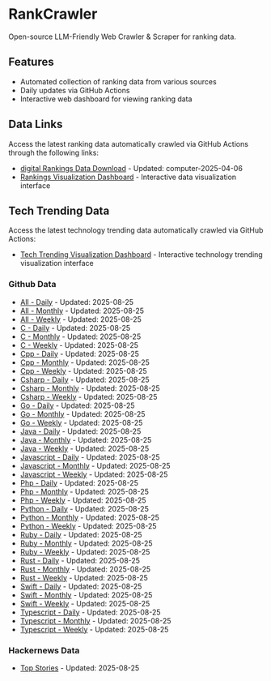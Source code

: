 # RankCrawler

Open-source LLM-Friendly Web Crawler & Scraper for ranking data.

## Features

* Automated collection of ranking data from various sources
* Daily updates via GitHub Actions
* Interactive web dashboard for viewing ranking data


## Data Links

Access the latest ranking data automatically crawled via GitHub Actions through the following links:

* [digital Rankings Data Download](https://github.com/chenjy16/RankCrawler/blob/main/data/1688/digital_computer_2025-04-06.json) - Updated: computer-2025-04-06
* [Rankings Visualization Dashboard](https://chenjy16.github.io/RankCrawler/1688_rankings.html) - Interactive data visualization interface




## Tech Trending Data

Access the latest technology trending data automatically crawled via GitHub Actions:

* [Tech Trending Visualization Dashboard](https://chenjy16.github.io/RankCrawler/tech_trending.html) - Interactive technology trending visualization interface

### Github Data

* [All - Daily](https://github.com/chenjy16/RankCrawler/blob/main/data/github/github_all_daily_2025-08-25.json) - Updated: 2025-08-25
* [All - Monthly](https://github.com/chenjy16/RankCrawler/blob/main/data/github/github_all_monthly_2025-08-25.json) - Updated: 2025-08-25
* [All - Weekly](https://github.com/chenjy16/RankCrawler/blob/main/data/github/github_all_weekly_2025-08-25.json) - Updated: 2025-08-25
* [C - Daily](https://github.com/chenjy16/RankCrawler/blob/main/data/github/github_c_daily_2025-08-25.json) - Updated: 2025-08-25
* [C - Monthly](https://github.com/chenjy16/RankCrawler/blob/main/data/github/github_c_monthly_2025-08-25.json) - Updated: 2025-08-25
* [C - Weekly](https://github.com/chenjy16/RankCrawler/blob/main/data/github/github_c_weekly_2025-08-25.json) - Updated: 2025-08-25
* [Cpp - Daily](https://github.com/chenjy16/RankCrawler/blob/main/data/github/github_cpp_daily_2025-08-25.json) - Updated: 2025-08-25
* [Cpp - Monthly](https://github.com/chenjy16/RankCrawler/blob/main/data/github/github_cpp_monthly_2025-08-25.json) - Updated: 2025-08-25
* [Cpp - Weekly](https://github.com/chenjy16/RankCrawler/blob/main/data/github/github_cpp_weekly_2025-08-25.json) - Updated: 2025-08-25
* [Csharp - Daily](https://github.com/chenjy16/RankCrawler/blob/main/data/github/github_csharp_daily_2025-08-25.json) - Updated: 2025-08-25
* [Csharp - Monthly](https://github.com/chenjy16/RankCrawler/blob/main/data/github/github_csharp_monthly_2025-08-25.json) - Updated: 2025-08-25
* [Csharp - Weekly](https://github.com/chenjy16/RankCrawler/blob/main/data/github/github_csharp_weekly_2025-08-25.json) - Updated: 2025-08-25
* [Go - Daily](https://github.com/chenjy16/RankCrawler/blob/main/data/github/github_go_daily_2025-08-25.json) - Updated: 2025-08-25
* [Go - Monthly](https://github.com/chenjy16/RankCrawler/blob/main/data/github/github_go_monthly_2025-08-25.json) - Updated: 2025-08-25
* [Go - Weekly](https://github.com/chenjy16/RankCrawler/blob/main/data/github/github_go_weekly_2025-08-25.json) - Updated: 2025-08-25
* [Java - Daily](https://github.com/chenjy16/RankCrawler/blob/main/data/github/github_java_daily_2025-08-25.json) - Updated: 2025-08-25
* [Java - Monthly](https://github.com/chenjy16/RankCrawler/blob/main/data/github/github_java_monthly_2025-08-25.json) - Updated: 2025-08-25
* [Java - Weekly](https://github.com/chenjy16/RankCrawler/blob/main/data/github/github_java_weekly_2025-08-25.json) - Updated: 2025-08-25
* [Javascript - Daily](https://github.com/chenjy16/RankCrawler/blob/main/data/github/github_javascript_daily_2025-08-25.json) - Updated: 2025-08-25
* [Javascript - Monthly](https://github.com/chenjy16/RankCrawler/blob/main/data/github/github_javascript_monthly_2025-08-25.json) - Updated: 2025-08-25
* [Javascript - Weekly](https://github.com/chenjy16/RankCrawler/blob/main/data/github/github_javascript_weekly_2025-08-25.json) - Updated: 2025-08-25
* [Php - Daily](https://github.com/chenjy16/RankCrawler/blob/main/data/github/github_php_daily_2025-08-25.json) - Updated: 2025-08-25
* [Php - Monthly](https://github.com/chenjy16/RankCrawler/blob/main/data/github/github_php_monthly_2025-08-25.json) - Updated: 2025-08-25
* [Php - Weekly](https://github.com/chenjy16/RankCrawler/blob/main/data/github/github_php_weekly_2025-08-25.json) - Updated: 2025-08-25
* [Python - Daily](https://github.com/chenjy16/RankCrawler/blob/main/data/github/github_python_daily_2025-08-25.json) - Updated: 2025-08-25
* [Python - Monthly](https://github.com/chenjy16/RankCrawler/blob/main/data/github/github_python_monthly_2025-08-25.json) - Updated: 2025-08-25
* [Python - Weekly](https://github.com/chenjy16/RankCrawler/blob/main/data/github/github_python_weekly_2025-08-25.json) - Updated: 2025-08-25
* [Ruby - Daily](https://github.com/chenjy16/RankCrawler/blob/main/data/github/github_ruby_daily_2025-08-25.json) - Updated: 2025-08-25
* [Ruby - Monthly](https://github.com/chenjy16/RankCrawler/blob/main/data/github/github_ruby_monthly_2025-08-25.json) - Updated: 2025-08-25
* [Ruby - Weekly](https://github.com/chenjy16/RankCrawler/blob/main/data/github/github_ruby_weekly_2025-08-25.json) - Updated: 2025-08-25
* [Rust - Daily](https://github.com/chenjy16/RankCrawler/blob/main/data/github/github_rust_daily_2025-08-25.json) - Updated: 2025-08-25
* [Rust - Monthly](https://github.com/chenjy16/RankCrawler/blob/main/data/github/github_rust_monthly_2025-08-25.json) - Updated: 2025-08-25
* [Rust - Weekly](https://github.com/chenjy16/RankCrawler/blob/main/data/github/github_rust_weekly_2025-08-25.json) - Updated: 2025-08-25
* [Swift - Daily](https://github.com/chenjy16/RankCrawler/blob/main/data/github/github_swift_daily_2025-08-25.json) - Updated: 2025-08-25
* [Swift - Monthly](https://github.com/chenjy16/RankCrawler/blob/main/data/github/github_swift_monthly_2025-08-25.json) - Updated: 2025-08-25
* [Swift - Weekly](https://github.com/chenjy16/RankCrawler/blob/main/data/github/github_swift_weekly_2025-08-25.json) - Updated: 2025-08-25
* [Typescript - Daily](https://github.com/chenjy16/RankCrawler/blob/main/data/github/github_typescript_daily_2025-08-25.json) - Updated: 2025-08-25
* [Typescript - Monthly](https://github.com/chenjy16/RankCrawler/blob/main/data/github/github_typescript_monthly_2025-08-25.json) - Updated: 2025-08-25
* [Typescript - Weekly](https://github.com/chenjy16/RankCrawler/blob/main/data/github/github_typescript_weekly_2025-08-25.json) - Updated: 2025-08-25

### Hackernews Data

* [Top Stories](https://github.com/chenjy16/RankCrawler/blob/main/data/hackernews/hackernews_top_2025-08-25.json) - Updated: 2025-08-25


